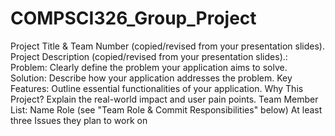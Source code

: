 # COMPSCI326_Group_Project

Project Title & Team Number (copied/revised from your presentation slides).
Project Description (copied/revised from your presentation slides).:
Problem: Clearly define the problem your application aims to solve.
Solution: Describe how your application addresses the problem.
Key Features: Outline essential functionalities of your application.
Why This Project? Explain the real-world impact and user pain points.
Team Member List:
Name
Role (see "Team Role & Commit Responsibilities" below)
At least three Issues they plan to work on
